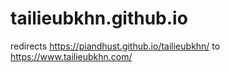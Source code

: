 # tailieubkhn.github.io

redirects https://piandhust.github.io/tailieubkhn/ to https://www.tailieubkhn.com/

